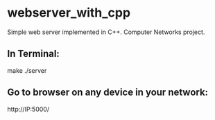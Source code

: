 # webserver_with_cpp

Simple web server implemented in C++. Computer Networks project.

## In Terminal:

make
./server

## Go to browser on any device in your network:

http://IP:5000/
